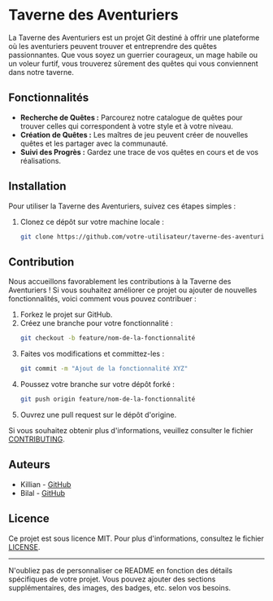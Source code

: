 # Taverne des Aventuriers

La Taverne des Aventuriers est un projet Git destiné à offrir une plateforme où les aventuriers peuvent trouver et entreprendre des quêtes passionnantes. Que vous soyez un guerrier courageux, un mage habile ou un voleur furtif, vous trouverez sûrement des quêtes qui vous conviennent dans notre taverne.

## Fonctionnalités

- **Recherche de Quêtes :** Parcourez notre catalogue de quêtes pour trouver celles qui correspondent à votre style et à votre niveau.
- **Création de Quêtes :** Les maîtres de jeu peuvent créer de nouvelles quêtes et les partager avec la communauté.
- **Suivi des Progrès :** Gardez une trace de vos quêtes en cours et de vos réalisations.

## Installation

Pour utiliser la Taverne des Aventuriers, suivez ces étapes simples :

1. Clonez ce dépôt sur votre machine locale :
   ```bash
   git clone https://github.com/votre-utilisateur/taverne-des-aventuriers.git
   ```

## Contribution

Nous accueillons favorablement les contributions à la Taverne des Aventuriers ! Si vous souhaitez améliorer ce projet ou ajouter de nouvelles fonctionnalités, voici comment vous pouvez contribuer :

1. Forkez le projet sur GitHub.
2. Créez une branche pour votre fonctionnalité :
   ```bash
   git checkout -b feature/nom-de-la-fonctionnalité
   ```
3. Faites vos modifications et committez-les :
   ```bash
   git commit -m "Ajout de la fonctionnalité XYZ"
   ```
4. Poussez votre branche sur votre dépôt forké :
   ```bash 
   git push origin feature/nom-de-la-fonctionnalité
   ```
5. Ouvrez une pull request sur le dépôt d'origine.

Si vous souhaitez obtenir plus d'informations, veuillez consulter le fichier [CONTRIBUTING](CONTRIBUTING).

## Auteurs

- Killian - [GitHub](https://github.com/Kiikx)
- Bilal - [GitHub](https://github.com/amarabilal)

## Licence

Ce projet est sous licence MIT. Pour plus d'informations, consultez le fichier [LICENSE](LICENSE).

---

N'oubliez pas de personnaliser ce README en fonction des détails spécifiques de votre projet. Vous pouvez ajouter des sections supplémentaires, des images, des badges, etc. selon vos besoins.